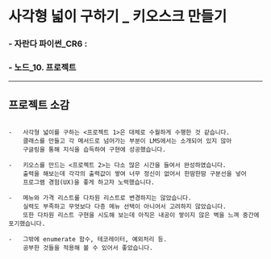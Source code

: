 # 사각형 넓이 구하기 \_ 키오스크 만들기

### - 자란다 파이썬\_CR6 :

### - 노드\_10. 프로젝트

---

## 프로젝트 소감

```

-   사각형 넓이를 구하는 <프로젝트 1>은 대체로 수월하게 수행한 것 같습니다.
    클래스를 만들고 각 메서드로 넘어가는 부분이 LMS에서는 소개되어 있지 않아
    구글링을 통해 지식을 습득하여 구현에 성공했습니다.

-   키오스를 만드는 <프로젝트 2>는 다소 많은 시간을 들여서 완성하였습니다.
    출력을 해보는데 각각의 출력값이 쌓여 너무 정신이 없어서 한땀한땀 구분선을 넣어
    프로그램 경험(UX)을 좋게 하고자 노력했습니다.

-   메뉴와 가격 리스트를 다차원 리스트로 변경하지는 않았습니다.
    실력도 부족하고 무엇보다 다층 메뉴 선택이 아니어서 고려하지 않았습니다.
    또한 다차원 리스트 구현을 시도해 보는데 아직은 내공이 쌓이지 않은 벽을 느껴 중간에 포기했습니다.

-   그밖에 enumerate 함수, 테코레이터, 예외처리 등.
    공부한 것들을 적용해 볼 수 있어서 좋았습니다.


```
